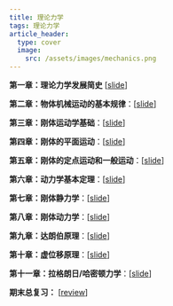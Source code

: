 ```yaml
---
title: 理论力学
tags: 理论力学
article_header:
  type: cover
  image:
    src: /assets/images/mechanics.png
---
```


<!--more-->

**第一章：理论力学发展简史** \[[slide](./Slide/第1章.pdf)\]

**第二章：物体机械运动的基本规律**：\[[slide](./Slide/第2章.pdf)\] 

**第三章：刚体运动学基础**：\[[slide](./Slide/第3章.pdf)\] 

**第四章：刚体的平面运动**：\[[slide](./Slide/第4章.pdf)\] 

**第五章：刚体的定点运动和一般运动**：\[[slide](./Slide/第5章.pdf)\] 

**第六章：动力学基本定理**：\[[slide](./Slide/第6章.pdf)\] 

**第七章：刚体静力学**：\[[slide](./Slide/第7章.pdf)\] 

**第八章：刚体动力学**：\[[slide](./Slide/第8章.pdf)\] 

**第九章：达朗伯原理**：\[[slide](./Slide/第9章.pdf)\] 

**第十章：虚位移原理**：\[[slide](./Slide/第10章.pdf)\] 

**第十一章：拉格朗日/哈密顿力学**：\[[slide](./Slide/第11章.pdf)\]

**期末总复习：** [[review](./Note/review)]